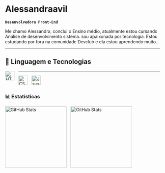 # Alessandraavil

**`Desenvolvedora Front-End`**

Me chamo Alessandra, conclui o Ensino médio, atualmente estou cursando Análise de desenvolvimento sistema. sou apaixonada por tecnologia.
Estou estudando por fora na comunidade Devclub e ela estou aprendendo muito..


---

##  🤖 Linguagem e Tecnologias

<img 
    align="left" 
    alt="HTML"
    title="HTML" 
    width="30px" 
    style="padding-right: 10px;" 
    src="https://cdn.jsdelivr.net/gh/devicons/devicon@latest/icons/html5/html5-original.svg" 
/>

---
<img 
    align="left" 
    alt="CSS" 
    title="CSS"
    width="30px" 
    style="padding-right: 10px;" 
    src="https://cdn.jsdelivr.net/gh/devicons/devicon@latest/icons/css3/css3-original.svg" 
/>
<img 
    align="left" 
    alt="JavaScript" 
    title="JavaScript"
    width="30px" 
    style="padding-right: 10px;" 
    src="https://cdn.jsdelivr.net/gh/devicons/devicon@latest/icons/javascript/javascript-original.svg" 
/>

<br/>
<br/>


### 📊 Estatísticas

<p>
  <img 
    align="left" 
    alt="GitHub Stats" 
    height="200" 
    style="padding-right: 10px;" 
    src="https://github-readme-stats.vercel.app/api?username=aleavill&show_icons=true&theme=tokyonight&include_all_commits=true&locale=pt-br" 
  />

<img 
    align="left" 
      alt="GitHub Stats" 
      height="200" 
      src="https://github-readme-stats.vercel.app/api/top-langs/?username=aleavill&theme=tokyonight&layout=compact&custom_title=Tecnologias&langs_count=9" 
  />

</p>

<!--
**aleavill/aleavill** is a ✨ _special_ ✨ repository because its `README.md` (this file) appears on your GitHub profile.

Here are some ideas to get you started:

- 🔭 I’m currently working on ...
- 🌱 I’m currently learning ...
- 👯 I’m looking to collaborate on ...
- 🤔 I’m looking for help with ...
- 💬 Ask me about ...
- 📫 How to reach me: ...
- 😄 Pronouns: ...
- ⚡ Fun fact: ...
-->
